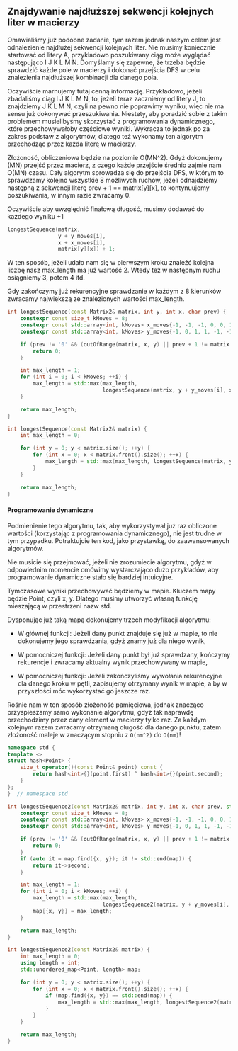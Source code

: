 ## Znajdywanie najdłuższej sekwencji kolejnych liter w macierzy 

Omawialiśmy już podobne zadanie, tym razem jednak naszym celem jest odnalezienie najdłużej sekwencji kolejnych liter. Nie musimy koniecznie startować od litery <h>A</h>, przykładowo poszukiwany ciąg może wyglądać następująco <h>I J K L M N</h>. Domyślamy się zapewne, że trzeba będzie sprawdzić każde pole w macierzy i dokonać przejścia <h>DFS</h> w celu znalezienia najdłuższej kombinacji dla danego pola.


Oczywiście marnujemy tutaj cenną informację. Przykładowo, jeżeli zbadaliśmy ciąg <h>I J K L M N</h>, to, jeżeli teraz zaczniemy od litery <h>J</h>, to znajdziemy <h>J K L M N</h>, czyli na pewno nie poprawimy wyniku, więc nie ma sensu już dokonywać przeszukiwania. Niestety, aby poradzić sobie z takim problemem musielibyśmy skorzystać z programowania dynamicznego, które przechowywałoby częściowe wyniki. Wykracza to jednak po za zakres podstaw z algorytmów, dlatego też wykonamy ten algorytm przechodząc przez każda literę w macierzy.


Złożoność, obliczeniowa będzie na poziomie <h>O(MN^2)</h>. Gdyż dokonujemy <h>(MN)</h> przejść przez macierz, z czego każde przejście średnio zajmie nam <h>O(MN)</h> czasu. Cały algorytm sprowadza się do przejścia <h>DFS</h>, w którym to sprawdzamy kolejno wszystkie <h>8</h> możliwych ruchów, jeżeli odnajdziemy następną z sekwencji literę <h>prev + 1 == matrix[y][x]</h>, to kontynuujemy poszukiwania, w innym razie zwracamy <h>0</h>. 


Oczywiście aby uwzględnić finałową długość, musimy dodawać do każdego wyniku <h>+1</h> 

```C++
longestSequence(matrix,
                y + y_moves[i], 
                x + x_moves[i],
                matrix[y][x]) + 1;
```

W ten sposób, jeżeli udało nam się w pierwszym kroku znaleźć kolejna liczbę nasz <h>max_length</h> ma już wartość <h>2</h>. Wtedy też w następnym ruchu osiągniemy <h>3</h>, potem <h>4</h> itd.


Gdy zakończymy już rekurencyjne sprawdzanie w każdym z <h>8</h> kierunków zwracamy największą ze znalezionych wartości <h>max_length</h>.

```C++
int longestSequence(const Matrix2& matrix, int y, int x, char prev) {
    constexpr const size_t kMoves = 8;
    constexpr const std::array<int, kMoves> x_moves{-1, -1, -1, 0, 0, 1, 1, 1};
    constexpr const std::array<int, kMoves> y_moves{-1, 0, 1, 1, -1, -1, 0, 1};

    if (prev != '0' && (outOfRange(matrix, x, y) || prev + 1 != matrix[y][x])) {
        return 0;
    }

    int max_length = 1;
    for (int i = 0; i < kMoves; ++i) {
        max_length = std::max(max_length,
                              longestSequence(matrix, y + y_moves[i], x + x_moves[i], matrix[y][x]) + 1);
    }

    return max_length;
}

int longestSequence(const Matrix2& matrix) {
    int max_length = 0;

    for (int y = 0; y < matrix.size(); ++y) {
        for (int x = 0; x < matrix.front().size(); ++x) {
            max_length = std::max(max_length, longestSequence(matrix, y, x, '0'));
        }
    }

    return max_length;
}
```
<!-- .slide: style="font-size: 0.60em" -->


#### Programowanie dynamiczne

Podmienienie tego algorytmu, tak, aby wykorzystywał już raz obliczone wartości (korzystając z programowania dynamicznego), nie jest trudne w tym przypadku. Potraktujcie ten kod, jako przystawkę, do <h>zaawansowanych algorytmów</h>. 

Nie musicie się przejmować, jeżeli nie zrozumiecie algorytmu, gdyż w odpowiednim momencie omówimy wystarczająco dużo przykładów, aby programowanie dynamiczne stało się bardziej intuicyjne.


Tymczasowe wyniki przechowywać będziemy w mapie. Kluczem mapy będzie <h>Point</h>, czyli <h>x, y</h>. Dlatego musimy utworzyć własną funkcję mieszającą w przestrzeni nazw <h>std</h>. 

Dysponując już taką mapą dokonujemy trzech modyfikacji algorytmu:

- W głównej funkcji: Jeżeli dany punkt znajduje się już w mapie, to nie dokonujemy jego sprawdzania, gdyż znamy już dla niego wynik,

- W pomocniczej funkcji: Jeżeli dany punkt był już sprawdzany, kończymy rekurencje i zwracamy aktualny wynik przechowywany w mapie,

- W pomocniczej funkcji: Jeżeli zakończyliśmy wywołania rekurencyjne dla danego kroku w pętli, zapisujemy otrzymany wynik w mapie, a by w przyszłości móc wykorzystać go jeszcze raz.


Rośnie nam w ten sposób złożoność pamięciowa, jednak znacząco przyspieszamy samo wykonanie algorytmu, gdyż tak naprawdę przechodzimy przez dany element w macierzy tylko raz. Za każdym kolejnym razem zwracamy otrzymaną długość dla danego punktu, zatem złożoność maleje w znaczącym stopniu z `O(nm^2)` do `O(nm)`!


```C++
namespace std {
template <>
struct hash<Point> {
    size_t operator()(const Point& point) const {
        return hash<int>{}(point.first) ^ hash<int>{}(point.second);
    }
};
}  // namespace std

int longestSequence2(const Matrix2& matrix, int y, int x, char prev, std::unordered_map<Point, int>& map) {
    constexpr const size_t kMoves = 8;
    constexpr const std::array<int, kMoves> x_moves{-1, -1, -1, 0, 0, 1, 1, 1};
    constexpr const std::array<int, kMoves> y_moves{-1, 0, 1, 1, -1, -1, 0, 1};

    if (prev != '0' && (outOfRange(matrix, x, y) || prev + 1 != matrix[y][x])) {
        return 0;
    }
    if (auto it = map.find({x, y}); it != std::end(map)) {
        return it->second;
    }

    int max_length = 1;
    for (int i = 0; i < kMoves; ++i) {
        max_length = std::max(max_length,
                              longestSequence2(matrix, y + y_moves[i], x + x_moves[i], matrix[y][x], map) + 1);
        map[{x, y}] = max_length;
    }

    return max_length;
}

int longestSequence2(const Matrix2& matrix) {
    int max_length = 0;
    using length = int;
    std::unordered_map<Point, length> map;

    for (int y = 0; y < matrix.size(); ++y) {
        for (int x = 0; x < matrix.front().size(); ++x) {
            if (map.find({x, y}) == std::end(map)) {
                max_length = std::max(max_length, longestSequence2(matrix, y, x, '0', map));
            }
        }
    }

    return max_length;
}
```
<!-- .slide: style="font-size: 0.58em" -->